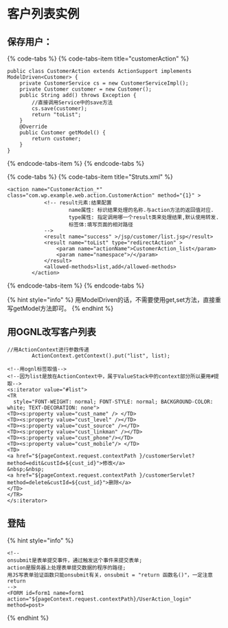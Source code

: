 # 客户列表实例

##  保存用户：

{% code-tabs %}
{% code-tabs-item title="customerAction" %}
```text
public class CustomerAction extends ActionSupport implements ModelDriven<Customer> {
	private CustomerService cs = new CustomerServiceImpl();
	private Customer customer = new Customer();
	public String add() throws Exception {
		//直接调用Service中的save方法
		cs.save(customer);
		return "toList";
	}
	@Override
	public Customer getModel() {
		return customer;
	}
}
```
{% endcode-tabs-item %}
{% endcode-tabs %}

{% code-tabs %}
{% code-tabs-item title="Struts.xml" %}
```text
<action name="CustomerAction_*" class="com.wp.example.web.action.CustomerAction" method="{1}" >
            <!-- result元素:结果配置
                    name属性: 标识结果处理的名称.与action方法的返回值对应.
                    type属性: 指定调用哪一个result类来处理结果,默认使用转发.
                    标签体:填写页面的相对路径
            -->
            <result name="success" >/jsp/customer/list.jsp</result>
            <result name="toList" type="redirectAction" >
                <param name="actionName">CustomerAction_list</param>
                <param name="namespace">/</param>
            </result>
            <allowed-methods>list,add</allowed-methods>
        </action>

```
{% endcode-tabs-item %}
{% endcode-tabs %}

{% hint style="info" %}
用ModelDriven的话，不需要使用get,set方法，直接重写getModel方法即可。
{% endhint %}

## 用OGNL改写客户列表

```text
//用ActionContext进行参数传递
		ActionContext.getContext().put("list", list);
```

```text
<!--用ognl标签取值-->
<!--因为list是放在ActionContext中，属于ValueStack中的context部分所以要用#提取-->
<s:iterator value="#list">
<TR
  style="FONT-WEIGHT: normal; FONT-STYLE: normal; BACKGROUND-COLOR: white; TEXT-DECORATION: none">
<TD><s:property value="cust_name" /> </TD>
<TD><s:property value="cust_level" /></TD>
<TD><s:property value="cust_source" /></TD>
<TD><s:property value="cust_linkman" /></TD>
<TD><s:property value="cust_phone"/></TD>
<TD><s:property value="cust_mobile"/> </TD>
<TD>
<a href="${pageContext.request.contextPath }/customerServlet?method=edit&custId=${cust_id}">修改</a>
&nbsp;&nbsp;
<a href="${pageContext.request.contextPath }/customerServlet?method=delete&custId=${cust_id}">删除</a>
</TD>
</TR>
</s:iterator>
```

## 登陆



{% hint style="info" %}
```text
<!-- 
onsubmit是表单提交事件，通过触发这个事件来提交表单;
action是服务器上处理表单提交数据的程序的路径;
用JS写表单验证函数只能onsubmit有关，onsubmit = "return 函数名()"，一定注意return
-->
<FORM id=form1 name=form1 action="${pageContext.request.contextPath}/UserAction_login" method=post>
```
{% endhint %}



